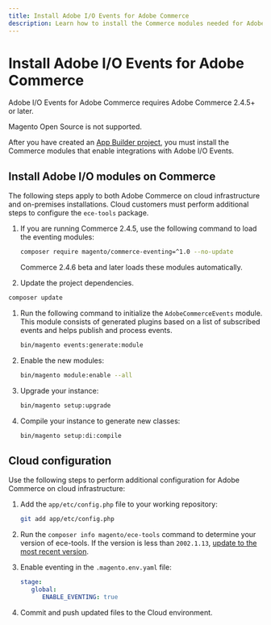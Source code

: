 ```yaml
---
title: Install Adobe I/O Events for Adobe Commerce
description: Learn how to install the Commerce modules needed for Adobe I/O Events for Adobe Commerce.
---
```


# Install Adobe I/O Events for Adobe Commerce

Adobe I/O Events for Adobe Commerce requires Adobe Commerce 2.4.5+ or later.

Magento Open Source is not supported.

After you have created an [App Builder project](./project-setup.md), you must install the Commerce modules that enable integrations with Adobe I/O Events.

## Install Adobe I/O modules on Commerce

The following steps apply to both Adobe Commerce on cloud infrastructure and on-premises installations. Cloud customers must perform additional steps to configure the `ece-tools` package.

1. If you are running Commerce 2.4.5, use the following command to load the eventing modules:

   ```bash
   composer require magento/commerce-eventing=^1.0 --no-update
   ```

   Commerce 2.4.6 beta and later loads these modules automatically.

1. Update the project dependencies.

  ```bash
  composer update
  ```

1. Run the following command to initialize the `AdobeCommerceEvents` module. This module consists of generated plugins based on a list of subscribed events and helps publish and process events.

   ```bash
   bin/magento events:generate:module
   ```

1. Enable the new modules:

   ```bash
   bin/magento module:enable --all
   ```

1. Upgrade your instance:

   ```bash
   bin/magento setup:upgrade
   ```

1. Compile your instance to generate new classes:

   ```bash
   bin/magento setup:di:compile
   ```

## Cloud configuration

Use the following steps to perform additional configuration for Adobe Commerce on cloud infrastructure:

1. Add the `app/etc/config.php` file to your working repository:

   ```bash
   git add app/etc/config.php
   ```

1. Run the `composer info magento/ece-tools` command to determine your version of ece-tools. If the version is less than `2002.1.13`, [update to the most recent version](https://experienceleague.adobe.com/docs/commerce-cloud-service/user-guide/dev-tools/ece-tools/update-package.html).

1. Enable eventing in the `.magento.env.yaml` file:

   ```yaml
   stage:
      global:
         ENABLE_EVENTING: true
   ```

1. Commit and push updated files to the Cloud environment.
